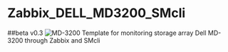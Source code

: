 # Zabbix_DELL_MD3200_SMcli
##beta v0.3
![MD-3200](https://cdn.etb-tech.com/media/catalog/product/cache/1/image/1200x800/40d74a4c32e0a5225d66bf3cfc04a000/p/v/pv_md3200-md3200i_no_bezel_front_dsc1019_7.jpg)
Template for monitoring storage array Dell MD-3200 through Zabbix and SMcli
